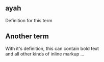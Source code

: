 ## ayah

Definition for this term

## Another term

With it's definition, this can contain bold text  
and all other kinds of inline markup ...

